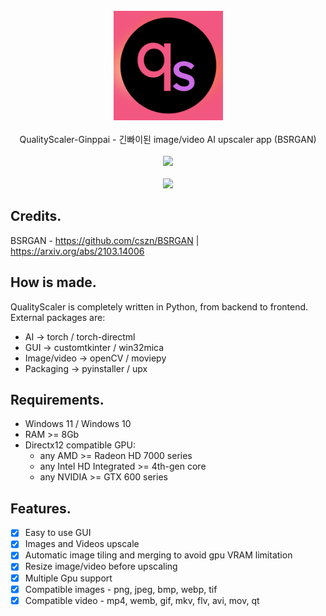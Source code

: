 
<div align="center">
    <br>
    <img src="https://github.com/Djdefrag/QualityScaler/blob/main/Assets/logo.png" width="175"> </a> 
    <br><br> QualityScaler-Ginppai - 긴빠이된 image/video AI upscaler app (BSRGAN) <br><br>
    <a href="https://github.com/ccvv804/QualityScaler-Ginppai/releases">
         <img src="https://user-images.githubusercontent.com/86362423/162710522-c40c4f39-a6b9-48bc-84bc-1c6b78319f01.png" width="200">
    </a>
</div>
<br>
<div align="center">
    <img src="https://user-images.githubusercontent.com/32263112/233322637-f907a988-8367-42a8-afe0-31e05044208a.PNG"> </a> 
</div>

## Credits.
BSRGAN - https://github.com/cszn/BSRGAN | https://arxiv.org/abs/2103.14006

## How is made.
QualityScaler is completely written in Python, from backend to frontend. 
External packages are:
- AI  -> torch / torch-directml
- GUI -> customtkinter / win32mica
- Image/video -> openCV / moviepy
- Packaging   -> pyinstaller / upx

## Requirements.
- Windows 11 / Windows 10
- RAM >= 8Gb
- Directx12 compatible GPU:
    - any AMD >= Radeon HD 7000 series
    - any Intel HD Integrated >= 4th-gen core
    - any NVIDIA >=  GTX 600 series

## Features.
- [x] Easy to use GUI
- [x] Images and Videos upscale
- [x] Automatic image tiling and merging to avoid gpu VRAM limitation
- [x] Resize image/video before upscaling
- [x] Multiple Gpu support
- [x] Compatible images - png, jpeg, bmp, webp, tif  
- [x] Compatible video  - mp4, wemb, gif, mkv, flv, avi, mov, qt 
